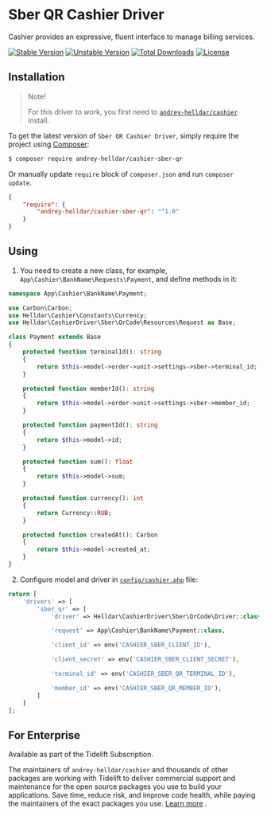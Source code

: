# Sber QR Cashier Driver

Cashier provides an expressive, fluent interface to manage billing services.

[![Stable Version][badge_stable]][link_packagist]
[![Unstable Version][badge_unstable]][link_packagist]
[![Total Downloads][badge_downloads]][link_packagist]
[![License][badge_license]][link_license]

## Installation

> Note!
>
> For this driver to work, you first need to [`andrey-helldar/cashier`](https://github.com/andrey-helldar/cashier) install.

To get the latest version of `Sber QR Cashier Driver`, simply require the project using [Composer](https://getcomposer.org):

```bash
$ composer require andrey-helldar/cashier-sber-qr
```

Or manually update `require` block of `composer.json` and run `composer update`.

```json
{
    "require": {
        "andrey-helldar/cashier-sber-qr": "^1.0"
    }
}
```

## Using

1. You need to create a new class, for example, `App\Cashier\BankName\Requests\Payment`, and define methods in it:

```php
namespace App\Cashier\BankName\Payment;

use Carbon\Carbon;
use Helldar\Cashier\Constants\Currency;
use Helldar\CashierDriver\Sber\QrCode\Resources\Request as Base;

class Payment extends Base
{
    protected function terminalId(): string
    {
        return $this->model->order->unit->settings->sber->terminal_id;
    }

    protected function memberId(): string
    {
        return $this->model->order->unit->settings->sber->member_id;
    }

    protected function paymentId(): string
    {
        return $this->model->id;
    }

    protected function sum(): float
    {
        return $this->model->sum;
    }

    protected function currency(): int
    {
        return Currency::RUB;
    }

    protected function createdAt(): Carbon
    {
        return $this->model->created_at;
    }
}
```

2. Configure model and driver in [`config/cashier.php`](https://github.com/andrey-helldar/cashier/blob/main/config/cashier.php) file:

```php
return [
    'drivers' => [
        'sber_qr' => [
            'driver' => Helldar\CashierDriver\Sber\QrCode\Driver::class,

            'request' => App\Cashier\BankName\Payment::class,

            'client_id' => env('CASHIER_SBER_CLIENT_ID'),

            'client_secret' => env('CASHIER_SBER_CLIENT_SECRET'),

            'terminal_id' => env('CASHIER_SBER_QR_TERMINAL_ID'),

            'member_id' => env('CASHIER_SBER_QR_MEMBER_ID'),
        ]
    ]
];
```

## For Enterprise

Available as part of the Tidelift Subscription.

The maintainers of `andrey-helldar/cashier` and thousands of other packages are working with Tidelift to deliver commercial support and maintenance for the open source packages you
use to build your applications. Save time, reduce risk, and improve code health, while paying the maintainers of the exact packages you
use. [Learn more](https://tidelift.com/subscription/pkg/packagist-andrey-helldar-cashier?utm_source=packagist-andrey-helldar-cashier&utm_medium=referral&utm_campaign=enterprise&utm_term=repo)
.

[badge_downloads]:      https://img.shields.io/packagist/dt/andrey-helldar/cashier-sber-qr.svg?style=flat-square

[badge_license]:        https://img.shields.io/packagist/l/andrey-helldar/cashier-sber-qr.svg?style=flat-square

[badge_stable]:         https://img.shields.io/github/v/release/andrey-helldar/cashier-sber-qr?label=stable&style=flat-square

[badge_unstable]:       https://img.shields.io/badge/unstable-dev--main-orange?style=flat-square

[link_license]:         LICENSE

[link_packagist]:       https://packagist.org/packages/andrey-helldar/cashier-sber-qr
